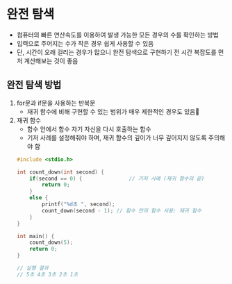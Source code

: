 # 완전 탐색
- 컴퓨터의 빠른 연산속도를 이용하여 발생 가능한 모든 경우의 수를 확인하는 방법
- 입력으로 주어지는 수가 작은 경우 쉽게 사용할 수 있음
- 단, 시간이 오래 걸리는 경우가 많으니 완전 탐색으로 구현하기 전 시간 복잡도를 먼저 계산해보는 것이 좋음

## 완전 탐색 방법
1. for문과 if문을 사용하는 반복문
    - 재귀 함수에 비해 구현할 수 있는 범위가 매우 제한적인 경우도 있음
2. 재귀 함수
    - 함수 안에서 함수 자기 자신을 다시 호출하는 함수
    - 기저 사례를 설정해줘야 하며, 재귀 함수의 깊이가 너무 깊어지지 않도록 주의해야 함
    ``` c
    #include <stdio.h>

    int count_down(int second) {
        if(second == 0) {	            // 기저 사례 (재귀 함수의 끝)
            return 0;
        }
        else {
            printf("%d초 ", second);
            count_down(second - 1);	// 함수 안의 함수 사용: 재귀 함수
        }
    }

    int main() {
        count_down(5);
        return 0;
    }

    // 실행 결과
    // 5초 4초 3초 2초 1초
    ```
